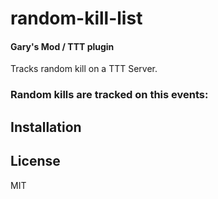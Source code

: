 # random-kill-list

#### Gary's Mod / TTT plugin

Tracks random kill on a TTT Server.

### Random kills are tracked on this events:


## Installation

## License
MIT